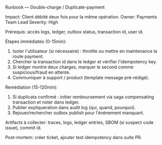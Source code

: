 Runbook — Double-charge / Duplicate-payment

Impact: Client débité deux fois pour la même opération.
Owner: Payments Team Lead
Severity: High

Prérequis: accès logs, ledger, outbox status, transaction id, user id.

Étapes immédiates (0-15min):
1. Isoler l'utilisateur (si nécessaire) : throttle ou mettre en maintenance la route payment.
2. Chercher la transaction id dans le ledger et vérifier l'idempotency key.
3. Si ledger montre deux charges, marquer le second comme suspicious/fraud en attente.
4. Communiquer à support / product (template message pré-rédigé).

Remédiation (15-120min):
1. Si duplicata confirmé : initier remboursement via saga compensating transaction et noter dans ledger.
2. Publier expliqueration dans audit log (qui, quand, pourquoi).
3. Rejouer/rechercher outbox publish pour l'événement manquant.

Artifacts à collecter: traces, logs, ledger entries, SBOM (si suspect code issue), commit id.

Post-mortem: créer ticket, ajouter test idempotency dans suite PR.

